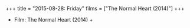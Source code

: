 +++
title = "2015-08-28: Friday"
films = ["The Normal Heart (2014)"]
+++


* Film: The Normal Heart (2014) +
